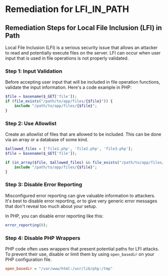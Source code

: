 # Remediation for LFI_IN_PATH

## Remediation Steps for Local File Inclusion (LFI) in Path
Local File Inclusion (LFI) is a serious security issue that allows an attacker to read and potentially execute files on the server. LFI can occur when user input that is used in file operations is not properly validated. 

### Step 1: Input Validation
Before accepting user input that will be included in file operation functions, validate the input information. Here's a code example in PHP:

```php
$file = basename($_GET['file']); 
if (file_exists("/path/to/app/files/{$file}")) {
    include "/path/to/app/files/{$file}";
}
```

### Step 2: Use Allowlist
Create an allowlist of files that are allowed to be included. This can be done via an array or a database of some kind.

```php
$allowed_files = ['file1.php', 'file2.php', 'file3.php'];
$file = basename($_GET['file']);

if (in_array($file, $allowed_files) && file_exists("/path/to/app/files/{$file}")) {
    include "/path/to/app/files/{$file}";
}
```

### Step 3: Disable Error Reporting
Misconfigured error reporting can give valuable information to attackers. It's best to disable error reporting, or to give very generic error messages that don't reveal too much about your setup.

In PHP, you can disable error reporting like this:

```php
error_reporting(0);
```

### Step 4: Disable PHP Wrappers
PHP code often uses wrappers that present potential paths for LFI attacks. To prevent their use, disable or limit them by using `open_basedir` on your PHP configuration file.

```ini
open_basedir = "/var/www/html:/usr/lib/php:/tmp"
```